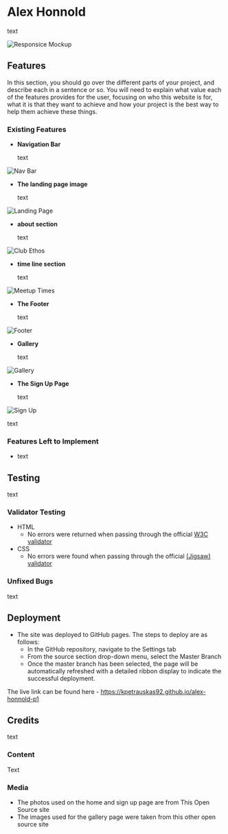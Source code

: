 # Alex Honnold

text

![Responsice Mockup]()

## Features 

In this section, you should go over the different parts of your project, and describe each in a sentence or so. You will need to explain what value each of the features provides for the user, focusing on who this website is for, what it is that they want to achieve and how your project is the best way to help them achieve these things.

### Existing Features

- __Navigation Bar__

  text

![Nav Bar]()

- __The landing page image__

  text

![Landing Page]()

- __about section__

  text

![Club Ethos]()

- __time line section__

  text

![Meetup Times]()

- __The Footer__ 

  text

![Footer]()

- __Gallery__

  text

![Gallery]()

- __The Sign Up Page__

  text

![Sign Up]()

text

### Features Left to Implement

- text

## Testing 

text


### Validator Testing 

- HTML
  - No errors were returned when passing through the official [W3C validator]()
- CSS
  - No errors were found when passing through the official [(Jigsaw) validator]()

### Unfixed Bugs

text 

## Deployment


- The site was deployed to GitHub pages. The steps to deploy are as follows: 
  - In the GitHub repository, navigate to the Settings tab 
  - From the source section drop-down menu, select the Master Branch
  - Once the master branch has been selected, the page will be automatically refreshed with a detailed ribbon display to indicate the successful deployment. 

The live link can be found here - https://kpetrauskas92.github.io/alex-honnold-p1 


## Credits 

text

### Content 

Text

### Media

- The photos used on the home and sign up page are from This Open Source site
- The images used for the gallery page were taken from this other open source site

